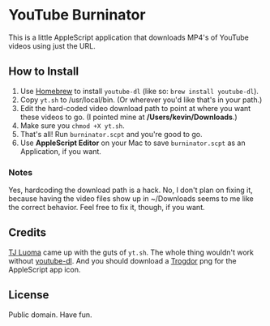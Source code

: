 # YouTube Burninator #

This is a little AppleScript application that downloads MP4's of YouTube videos using just the URL.

## How to Install ##

1. Use [Homebrew][1] to install `youtube-dl` (like so: `brew install youtube-dl`).
2. Copy `yt.sh` to /usr/local/bin. (Or wherever you'd like that's in your path.)
3. Edit the hard-coded video download path to point at where you want these videos to go. (I pointed mine at **/Users/kevin/Downloads**.)
4. Make sure you `chmod +X yt.sh`.
5. That's all! Run `burninator.scpt` and you're good to go.
5. Use **AppleScript Editor** on your Mac to save `burninator.scpt` as an Application, if you want.

### Notes ###

Yes, hardcoding the download path is a hack. No, I don't plan on fixing it, because having the video files show up in ~/Downloads seems to me like the correct behavior. Feel free to fix it, though, if you want.

## Credits ##

[TJ Luoma][2] came up with the guts of `yt.sh`. The whole thing wouldn't work without [youtube-dl][3]. And you should download a [Trogdor](http://www.homestarrunner.com/trogdor.html) png for the AppleScript app icon.

## License ##

Public domain. Have fun.

[1]: http://mxcl.github.com/homebrew/
[2]: http://luo.ma/
[3]: http://rg3.github.com/youtube-dl/
[5]: http://www.homestarrunner.com/trogdor.html
